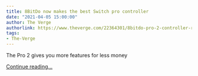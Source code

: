 ```yaml
---
title: 8BitDo now makes the best Switch pro controller
date: "2021-04-05 15:00:00"
author: The Verge
authorlink: https://www.theverge.com/22364301/8bitdo-pro-2-controller-review-switch-back-buttons
tags:
- The-Verge
---
```

<p>The Pro 2 gives you more features for less money</p>
  <p>
    <a href="https://www.theverge.com/22364301/8bitdo-pro-2-controller-review-switch-back-buttons">Continue reading&hellip;</a>
  </p>